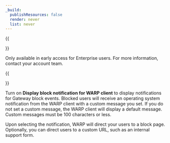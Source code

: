 ```yaml
---
_build:
  publishResources: false
  render: never
  list: never
---
```


{{<Aside type="note">}}

Only available in early access for Enterprise users. For more information, contact your account team.

{{</Aside>}}

Turn on **Display block notification for WARP client** to display notifications for Gateway block events. Blocked users will receive an operating system notification from the WARP client with a custom message you set. If you do not set a custom message, the WARP client will display a default message. Custom messages must be 100 characters or less.

Upon selecting the notification, WARP will direct your users to a block page. Optionally, you can direct users to a custom URL, such as an internal support form.
